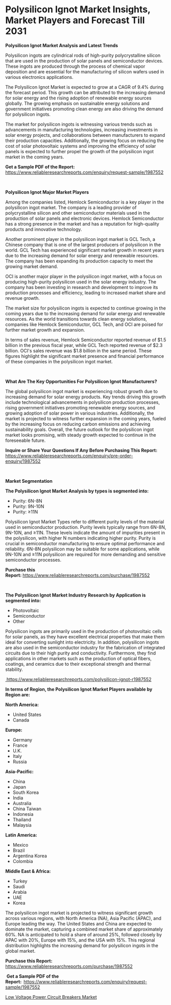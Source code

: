 <p><h1>Polysilicon Ignot Market Insights, Market Players and Forecast Till 2031</h1></p><p><strong>Polysilicon Ignot Market Analysis and Latest Trends</strong></p>
<p><p>Polysilicon ingots are cylindrical rods of high-purity polycrystalline silicon that are used in the production of solar panels and semiconductor devices. These ingots are produced through the process of chemical vapor deposition and are essential for the manufacturing of silicon wafers used in various electronics applications.</p><p>The Polysilicon Ignot Market is expected to grow at a CAGR of 9.4% during the forecast period. This growth can be attributed to the increasing demand for solar energy and the rising adoption of renewable energy sources globally. The growing emphasis on sustainable energy solutions and government initiatives promoting clean energy are also driving the demand for polysilicon ingots.</p><p>The market for polysilicon ingots is witnessing various trends such as advancements in manufacturing technologies, increasing investments in solar energy projects, and collaborations between manufacturers to expand their production capacities. Additionally, the growing focus on reducing the cost of solar photovoltaic systems and improving the efficiency of solar panels is expected to further propel the growth of the polysilicon ingot market in the coming years.</p></p>
<p><strong>Get a Sample PDF of the Report:&nbsp;</strong> <a href="https://www.reliableresearchreports.com/enquiry/request-sample/1987552">https://www.reliableresearchreports.com/enquiry/request-sample/1987552</a></p>
<p>&nbsp;</p>
<p><strong>Polysilicon Ignot Major Market Players</strong></p>
<p><p>Among the companies listed, Hemlock Semiconductor is a key player in the polysilicon ingot market. The company is a leading provider of polycrystalline silicon and other semiconductor materials used in the production of solar panels and electronic devices. Hemlock Semiconductor has a strong presence in the market and has a reputation for high-quality products and innovative technology.</p><p>Another prominent player in the polysilicon ingot market is GCL Tech, a Chinese company that is one of the largest producers of polysilicon in the world. GCL Tech has experienced significant market growth in recent years due to the increasing demand for solar energy and renewable resources. The company has been expanding its production capacity to meet the growing market demand.</p><p>OCI is another major player in the polysilicon ingot market, with a focus on producing high-purity polysilicon used in the solar energy industry. The company has been investing in research and development to improve its production processes and efficiency, leading to increased market share and revenue growth.</p><p>The market size for polysilicon ingots is expected to continue growing in the coming years due to the increasing demand for solar energy and renewable resources. As the world transitions towards clean energy solutions, companies like Hemlock Semiconductor, GCL Tech, and OCI are poised for further market growth and expansion.</p><p>In terms of sales revenue, Hemlock Semiconductor reported revenue of $1.5 billion in the previous fiscal year, while GCL Tech reported revenue of $2.3 billion. OCI's sales revenue was $1.8 billion in the same period. These figures highlight the significant market presence and financial performance of these companies in the polysilicon ingot market.</p></p>
<p>&nbsp;</p>
<p><strong>What Are The Key Opportunities For Polysilicon Ignot Manufacturers?</strong></p>
<p><p>The global polysilicon ingot market is experiencing robust growth due to increasing demand for solar energy products. Key trends driving this growth include technological advancements in polysilicon production processes, rising government initiatives promoting renewable energy sources, and growing adoption of solar power in various industries. Additionally, the market is projected to witness further expansion in the coming years, fueled by the increasing focus on reducing carbon emissions and achieving sustainability goals. Overall, the future outlook for the polysilicon ingot market looks promising, with steady growth expected to continue in the foreseeable future.</p></p>
<p><strong>Inquire or Share Your Questions If Any Before Purchasing This Report:</strong> <a href="https://www.reliableresearchreports.com/enquiry/pre-order-enquiry/1987552">https://www.reliableresearchreports.com/enquiry/pre-order-enquiry/1987552</a></p>
<p>&nbsp;</p>
<p><strong>Market Segmentation</strong></p>
<p><strong>The Polysilicon Ignot Market Analysis by types is segmented into:</strong></p>
<p><ul><li>Purity: 6N-8N</li><li>Purity: 9N-10N</li><li>Purity: ≥11N</li></ul></p>
<p><p>Polysilicon Ignot Market Types refer to different purity levels of the material used in semiconductor production. Purity levels typically range from 6N-8N, 9N-10N, and ≥11N. These levels indicate the amount of impurities present in the polysilicon, with higher N numbers indicating higher purity. Purity is crucial in semiconductor manufacturing to ensure optimal performance and reliability. 6N-8N polysilicon may be suitable for some applications, while 9N-10N and ≥11N polysilicon are required for more demanding and sensitive semiconductor processes.</p></p>
<p><strong>Purchase this Report:&nbsp;</strong><a href="https://www.reliableresearchreports.com/purchase/1987552">https://www.reliableresearchreports.com/purchase/1987552</a></p>
<p>&nbsp;</p>
<p><strong>The Polysilicon Ignot Market Industry Research by Application is segmented into:</strong></p>
<p><ul><li>Photovoltaic</li><li>Semiconductor</li><li>Other</li></ul></p>
<p><p>Polysilicon ingots are primarily used in the production of photovoltaic cells for solar panels, as they have excellent electrical properties that make them ideal for converting sunlight into electricity. In addition, polysilicon ingots are also used in the semiconductor industry for the fabrication of integrated circuits due to their high purity and conductivity. Furthermore, they find applications in other markets such as the production of optical fibers, coatings, and ceramics due to their exceptional strength and thermal stability.</p></p>
<p><a href="https://www.reliableresearchreports.com/polysilicon-ignot-r1987552">&nbsp;https://www.reliableresearchreports.com/polysilicon-ignot-r1987552</a></p>
<p><strong>In terms of Region, the Polysilicon Ignot Market Players available by Region are:</strong></p>
<p>
    <p> <strong> North America: </strong>
        <ul>
            <li>United States</li>
            <li>Canada</li>
        </ul>
        </p> 
    <p> <strong> Europe: </strong>
        <ul>
            <li>Germany</li>
            <li>France</li>
            <li>U.K.</li>
            <li>Italy</li>
            <li>Russia</li>
        </ul>
        </p> 
    <p> <strong> Asia-Pacific: </strong>
        <ul>
            <li>China</li>
            <li>Japan</li>
            <li>South Korea</li>
            <li>India</li>
            <li>Australia</li>
            <li>China Taiwan</li>
            <li>Indonesia</li>
            <li>Thailand</li>
            <li>Malaysia</li>
        </ul>
        </p> 
    <p> <strong> Latin America: </strong>
        <ul>
            <li>Mexico</li>
            <li>Brazil</li>
            <li>Argentina Korea</li>
            <li>Colombia</li>
        </ul>
        </p> 
    <p> <strong> Middle East & Africa: </strong>
        <ul>
            <li>Turkey</li>
            <li>Saudi</li>
            <li>Arabia</li>
            <li>UAE</li>
            <li>Korea</li>
        </ul>
    </p>
    </p>
<p><p>The polysilicon ingot market is projected to witness significant growth across various regions, with North America (NA), Asia Pacific (APAC), and Europe leading the way. The United States and China are expected to dominate the market, capturing a combined market share of approximately 60%. NA is anticipated to hold a share of around 25%, followed closely by APAC with 20%, Europe with 15%, and the USA with 15%. This regional distribution highlights the increasing demand for polysilicon ingots in the global market.</p></p>
<p><strong>Purchase this Report: </strong><a href="https://www.reliableresearchreports.com/purchase/1987552">https://www.reliableresearchreports.com/purchase/1987552</a></p>
<p>&nbsp;<strong>Get a Sample PDF of the Report:&nbsp;&nbsp;</strong><a href="https://www.reliableresearchreports.com/enquiry/request-sample/1987552">https://www.reliableresearchreports.com/enquiry/request-sample/1987552</a></p>
<p><strong></strong></p>
<p><p><a href="https://github.com/dimitrishawkinswaynenp91rgz/Market-Research-Report-List-3/blob/main/low-voltage-power-circuit-breakers-market.md">Low Voltage Power Circuit Breakers Market</a></p></p>